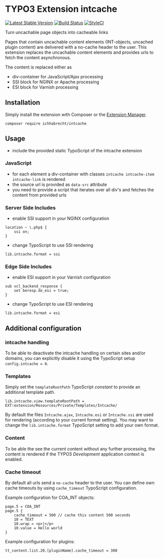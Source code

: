 # TYPO3 Extension intcache

[![Latest Stable Version](https://img.shields.io/packagist/v/ichhabrecht/intcache.svg)](https://packagist.org/packages/ichhabrecht/intcache)
[![Build Status](https://img.shields.io/travis/IchHabRecht/intcache/master.svg)](https://travis-ci.org/IchHabRecht/intcache)
[![StyleCI](https://github.styleci.io/repos/190002031/shield?branch=master)](https://github.styleci.io/repos/190002031)

Turn uncachable page objects into cacheable links

Pages that contain uncachable content elements (INT-objects, uncached plugin content) are delivered with a no-cache
header to the user. This extension replaces the uncachable content elements and provides urls to fetch the content
asynchronous.

The content is replaced either as
- div-container for JavaScript/Ajax processing
- SSI block for NGINX or Apache processing
- ESI block for Varnish processing

## Installation

Simply install the extension with Composer or the [Extension Manager](https://extensions.typo3.org/extension/intcache/).

`composer require ichhabrecht/intcache`

## Usage

- include the provided static TypoScript of the intcache extension

### JavaScript

- for each element a div-container with classes `intcache intcache-item intcache-link` is rendered
- the source url is provided as `data-src` attribute
- you need to provide a script that iterates over all div's and fetches the content from provided urls

### Server Side Includes

- enable SSI support in your NGINX configuration

```
location ~ \.php$ {
    ssi on;
}
```

- change TypoScript to use SSI rendering

```
lib.intcache.format = ssi
```

### Edge Side Includes

- enable ESI support in your Varnish configuration

```
sub vcl_backend_response {
    set beresp.do_esi = true;
}
```

- change TypoScript to use ESI rendering

```
lib.intcache.format = esi
```

## Additional configuration

### intcache handling

To be able to deactivate the intcache handling on certain sites and/or domains, you can explicitly disable it using
the TypoScript setup `config.intcache = 0`.

### Templates

Simply set the `templateRootPath` TypoScript *constant* to provide an additional template path. 

```
lib.intcache.view.templateRootPath = EXT:extension/Resources/Private/Templates/Intcache/
```

By default the files `Intcache.ajax`, `Intcache.esi` or `Intcache.ssi` are used for rendering (according to your current
format setting). You may want to change the `lib.intcache.format` TypoScript setting to add your own format. 

### Content

To be able the see the current content without any further processing, the content is rendered if the TYPO3 *Development*
application context is enabled.

### Cache timeout

By default all urls send a `no-cache` header to the user. You can define own cache timeouts by using `cache_timeout`
TypoScript configuration.

Example configuration for COA_INT objects:
```
page.5 = COA_INT
page.5 {
    cache_timeout = 500 // cache this content 500 seconds
    10 = TEXT
    10.wrap = <p>|</p>
    10.value = Hello world
}
```

Example configuration for plugins:
```
tt_content.list.20.[pluginName].cache_timeout = 300
```
